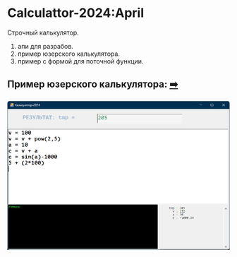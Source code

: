 # Calculattor-2024:April
  
Строчный калькулятор.
  
1. апи для разрабов.
2. пример юзерского калькулятора.
3. пример с формой для поточной функции.
  

  ## Пример юзерского калькулятора: [:arrow_right:](VSC%2B%2B2022/CalcForm/CalcForm2)
  ![Screenshot in game 1](scrshorts/CalcForm2.jpg)
  

  